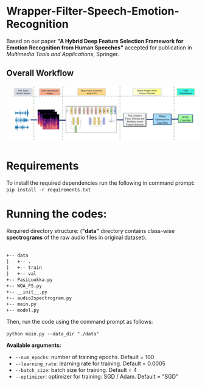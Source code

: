 # Wrapper-Filter-Speech-Emotion-Recognition
Based on our paper **"A Hybrid Deep Feature Selection Framework for Emotion Recognition from Human Speeches"** accepted for publication in _Multimedia Tools and Applications_, Springer.

## Overall Workflow
<img src="./full_method.png" style="margin: 5px;">

# Requirements
To install the required dependencies run the following in command prompt:
`pip install -r requirements.txt`

# Running the codes:
Required directory structure: (**"data"** directory contains class-wise **spectrograms** of the raw audio files in original dataset).

```

+-- data
|   +-- .
|   +-- train
|   +-- val
+-- PasiLuukka.py
+-- WOA_FS.py
+-- __init__.py
+-- audio2spectrogram.py
+-- main.py
+-- model.py

```
Then, run the code using the command prompt as follows:

`python main.py --data_dir "./data"`

**Available arguments:**
- `--num_epochs`: number of training epochs. Default = 100
- `--learning_rate`: learning rate for training. Default = 0.0005
- `--batch_size`: batch size for training. Default = 4
- `--optimizer`: optimizer for training: SGD / Adam. Default = "SGD"
